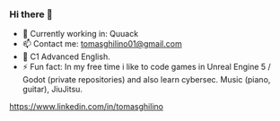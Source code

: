 ### Hi there 👋



- 🌱 Currently working in: Quuack
- 📫 Contact me: tomasghilino01@gmail.com
- 🤠 C1 Advanced English.
- ⚡ Fun fact: In my free time i like to code games in Unreal Engine 5 / Godot (private repositories) and also learn cybersec. Music (piano, guitar), JiuJitsu.

https://www.linkedin.com/in/tomasghilino

